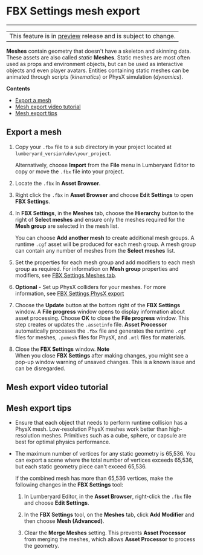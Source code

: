 # FBX Settings mesh export<a name="fbx-mesh-export"></a>


****  

|  | 
| --- |
| This feature is in [preview](https://docs.aws.amazon.com/lumberyard/latest/userguide/ly-glos-chap.html#preview) release and is subject to change\.  | 

**Meshes** contain geometry that doesn't have a skeleton and skinning data\. These assets are also called *static* **Meshes**\. Static meshes are most often used as props and environment objects, but can be used as interactive objects and even player avatars\. Entities containing static meshes can be animated through scripts \(*kinematics*\) or PhysX simulation \(*dynamics*\)\. 

**Contents**
+ [Export a mesh](#fbx-exporting-meshes)
+ [Mesh export video tutorial](#fbx-export-mesh-tutorial)
+ [Mesh export tips](#fbx-export-meshes-tips)

## Export a mesh<a name="fbx-exporting-meshes"></a>

1. Copy your `.fbx` file to a sub directory in your project located at `lumberyard_version\dev\your_project`\. 

   Alternatively, choose **Import** from the **File** menu in Lumberyard Editor to copy or move the `.fbx` file into your project\. 

1. Locate the `.fbx` in **Asset Browser**\. 

1. Right click the `.fbx` in **Asset Browser** and choose **Edit Settings** to open **FBX Settings**\. 

1. In **FBX Settings**, in the **Meshes** tab, choose the **Hierarchy** button to the right of **Select meshes** and ensure only the meshes required for the **Mesh group** are selected in the mesh list\. 

   You can choose **Add another mesh** to create additional mesh groups\. A runtime `.cgf` asset will be produced for each mesh group\. A mesh group can contain any number of meshes from the **Select meshes** list\. 

1. Set the properties for each mesh group and add modifiers to each mesh group as required\. For information on **Mesh group** properties and modifiers, see [FBX Settings Meshes tab](fbx-settings-meshes-tab.md)\. 

1. **Optional** \- Set up PhysX colliders for your meshes\. For more information, see [FBX Settings PhysX export](fbx-physx-export.md) 

1. Choose the **Update** button at the bottom right of the **FBX Settings** window\. A **File progress** window opens to display information about asset processing\. Choose **OK** to close the **File progress** window\. This step creates or updates the `.assetinfo` file\. **Asset Processor** automatically processes the `.fbx` file and generates the runtime `.cgf` files for meshes, `.pxmesh` files for PhysX, and `.mtl` files for materials\. 

1. Close the **FBX Settings** window\. 
**Note**  
When you close **FBX Settings** after making changes, you might see a pop\-up window warning of unsaved changes\. This is a known issue and can be disregarded\. 

## Mesh export video tutorial<a name="fbx-export-mesh-tutorial"></a>

## Mesh export tips<a name="fbx-export-meshes-tips"></a>
+ Ensure that each object that needs to perform runtime collision has a PhysX mesh\. Low\-resolution PhysX meshes work better than high\-resolution meshes\. Primitives such as a cube, sphere, or capsule are best for optimal physics performance\. 
+ The maximum number of vertices for any static geometry is 65,536\. You can export a scene where the total number of vertices exceeds 65,536, but each static geometry piece can't exceed 65,536\. 

  If the combined mesh has more than 65,536 vertices, make the following changes in the **FBX Settings** tool: 

  1. In Lumberyard Editor, in the **Asset Browser**, right\-click the `.fbx` file and choose **Edit Settings**\. 

  1. In the **FBX Settings** tool, on the **Meshes** tab, click **Add Modifier** and then choose **Mesh \(Advanced\)**\. 

  1. Clear the **Merge Meshes** setting\. This prevents **Asset Processor** from merging the meshes, which allows **Asset Processor** to process the geometry\. 